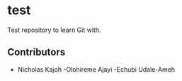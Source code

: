 # test
Test repository to learn Git with.

## Contributors
- Nicholas Kajoh
-Olohireme Ajayi
-Echubi Udale-Ameh
